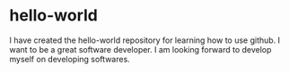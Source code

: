 # hello-world
I have created the hello-world repository for learning how to use github.
I want to be a great software developer. I am looking forward to develop myself on developing softwares.
